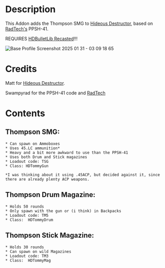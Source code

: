# Description
This Addon adds the Thompson SMG to [Hideous Destructor](https://codeberg.org/mc776/HideousDestructor), based on [RadTech's](https://github.com/swampyrad/RadTechWeaponsPack) PPSH-41.

REQUIRES [HDBulletLib Recasted](https://github.com/HDest-Community/HDBulletLib-Recasted)!!!

![Base Profile Screenshot 2025 01 31 - 03 09 18 65](https://github.com/user-attachments/assets/065d6596-b03c-4086-ae96-092a85cbd4a6)


# Credits
Matt for [Hideous Destructor](https://codeberg.org/mc776/HideousDestructor).

Swampyrad for the PPSH-41 code and [RadTech](https://github.com/swampyrad/RadTechWeaponsPack)


# Contents
## Thompson SMG:
    * Can spawn on Ammoboxes
    * Uses 45.LC ammunition*
    * Heavy and a bit more awkward to use than the PPSH-41
    * Uses both Drum and Stick magazines
    * Loadout code: TSG
    * Class: HDTommyGun

    *I was thinking about it using .45ACP, but decided against it, since there are already plenty ACP weapons.

    
## Thompson Drum Magazine:
    * Holds 50 rounds
    * Only spawn with the gun or (i think) in Backpacks
    * Loadout code: TM5
    * Class:  HDTommyDrum


## Thompson Stick Magazine:
    * Holds 30 rounds
    * Can spawn on wild Magazines
    * Loadout code: TM3
    * Class:  HDTommyMag
